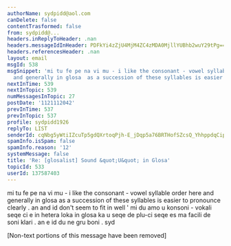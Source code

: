 ```yaml
---
authorName: sydpidd@aol.com
canDelete: false
contentTrasformed: false
from: sydpidd@...
headers.inReplyToHeader: .nan
headers.messageIdInHeader: PDFkYi4zZjU4MjM4ZC4zMDA0MjllYUBhb2wuY29tPg==
headers.referencesHeader: .nan
layout: email
msgId: 538
msgSnippet: 'mi tu fe pe na vi mu - i like the consonant - vowel syllable order here
  and generally in glosa  as a succession of these syllables is easier to pronounce '
nextInTime: 539
nextInTopic: 539
numMessagesInTopic: 27
postDate: '1121112042'
prevInTime: 537
prevInTopic: 537
profile: sydpidd1926
replyTo: LIST
senderId: cqNbg5yWtiIZcuTp5gdQXrtoqPjh-E_jDqp5a76BRTHofSZcsQ_YhhppdqCip0toU2WOz1XM
spamInfo.isSpam: false
spamInfo.reason: '12'
systemMessage: false
title: 'Re: [glosalist] Sound &quot;U&quot; in Glosa'
topicId: 533
userId: 137587403
---
```


mi tu fe pe na vi mu - i like the consonant - vowel syllable order here and 
generally in glosa  as a succession of these syllables is easier to pronounce 
clearly  . an and id don't seem to fit in well '
mi du amo u konsoni - vokali seqe ci e in hetera loka in glosa  ka u seqe de 
plu-ci seqe es ma facili de soni klari . an e id du ne gru boni .
syd


[Non-text portions of this message have been removed]


